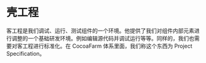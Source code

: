 # 壳工程

客工程是我们调试、运行、测试组件的一个环境。他提供了我们对组件内部元素进行调整的一个基础研发环境。例如编辑源代码并调试运行等等。同样的，我们也需要对客工程进行标准化。在 CocoaFarm 体系里面，我们称这个东西为 Project Specification。
